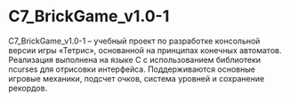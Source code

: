 # C7_BrickGame_v1.0-1
C7_BrickGame_v1.0-1 – учебный проект по разработке консольной версии игры «Тетрис», основанной на принципах конечных автоматов. Реализация выполнена на языке C с использованием библиотеки ncurses для отрисовки интерфейса. Поддерживаются основные игровые механики, подсчет очков, система уровней и сохранение рекордов.

